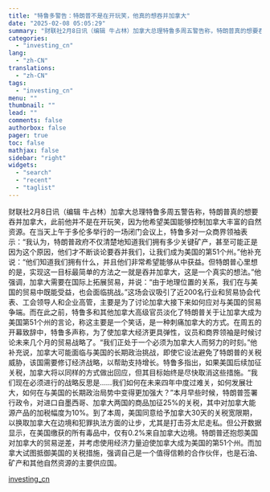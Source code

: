 ```yaml
---
title: "特鲁多警告：特朗普不是在开玩笑，他真的想吞并加拿大"
date: "2025-02-08 05:05:29"
summary: "财联社2月8日讯（编辑 牛占林）加拿大总理特鲁多周五警告称，特朗普真的想要吞并加拿大，此前他并不是..."
categories:
  - "investing_cn"
lang:
  - "zh-CN"
translations:
  - "zh-CN"
tags:
  - "investing_cn"
menu: ""
thumbnail: ""
lead: ""
comments: false
authorbox: false
pager: true
toc: false
mathjax: false
sidebar: "right"
widgets:
  - "search"
  - "recent"
  - "taglist"
---
```


财联社2月8日讯（编辑 牛占林）加拿大总理特鲁多周五警告称，特朗普真的想要吞并加拿大，此前他并不是在开玩笑，因为他希望美国能够控制加拿大丰富的自然资源。在当天上午于多伦多举行的一场闭门会议上，特鲁多对一众商界领袖表示：“我认为，特朗普政府不仅清楚地知道我们拥有多少关键矿产，甚至可能正是因为这个原因，他们才不断谈论要吞并我们，让我们成为美国的第51个州。”他补充说：“他们知道我们拥有什么，并且他们非常希望能够从中获益。但特朗普心里想的是，实现这一目标最简单的方法之一就是吞并加拿大，这是一个真实的想法。”他强调，加拿大需要在国际上拓展贸易，并说：“由于地理位置的关系，我们在与美国的贸易中既能受益，也会面临挑战。”这场会议吸引了近200名行业和贸易协会代表、工会领导人和企业高管，主要是为了讨论加拿大接下来如何应对与美国的贸易争端。而在此之前，特鲁多和其他加拿大高级官员淡化了特朗普关于让加拿大成为美国第51个州的言论，称这主要是一个笑话，是一种刺痛加拿大的方式。在周五的开幕致辞中，特鲁多声称，为了使加拿大经济更具弹性，议员和商界领袖是时候讨论未来几个月的贸易战略了。“我们正处于一个必须为加拿大人而努力的时刻。”他补充说，加拿大可能面临与美国的长期政治挑战，即使它设法避免了特朗普的关税威胁，该国需要修订经济战略，以帮助支持增长。特鲁多指出，如果美国后续加征关税，加拿大将以同样的方式做出回应，但其目标始终是尽快取消这些措施。“我们现在必须进行的战略反思是……我们如何在未来四年中度过难关，如何发展壮大，如何在与美国的长期政治局势中变得更加强大？”本月早些时候，特朗普签署行政令，对进口自墨西哥、加拿大两国的商品加征25%的关税，其中对加拿大能源产品的加税幅度为10%。到了本周，美国同意给予加拿大30天的关税宽限期，以换取加拿大在边境和犯罪执法方面的让步，尤其是打击芬太尼走私。但公开数据显示，在美国缴获的所有毒品中，仅有0.2%来自加拿大边境。特朗普还抱怨美国对加拿大的贸易逆差，并考虑使用经济力量迫使加拿大成为美国的第51个州。而加拿大试图抵御美国的关税措施，强调自己是一个值得信赖的合作伙伴，也是石油、矿产和其他自然资源的主要供应国。

[investing_cn](https://cn.investing.com/news/stock-market-news/article-2662926)
